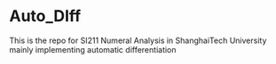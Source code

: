 # Auto_DIff
This is the repo for SI211 Numeral Analysis in ShanghaiTech University mainly implementing automatic differentiation
